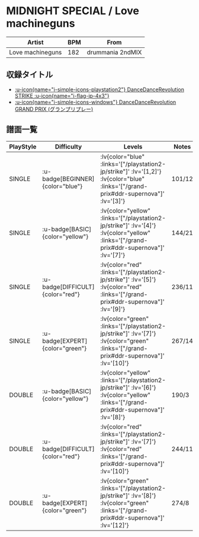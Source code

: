 # MIDNIGHT SPECIAL / Love machineguns

|Artist|BPM|From|
|------|---|----|
|Love machineguns|182|drummania 2ndMIX|

## 収録タイトル

- [ :u-icon{name="i-simple-icons-playstation2"} DanceDanceRevolution STRIKE :u-icon{name="i-flag-jp-4x3"} ](/playstation2-jp/strike)
- [ :u-icon{name="i-simple-icons-windows"} DanceDanceRevolution GRAND PRIX (グランプリプレー)](/grand-prix#ddr-supernova)

## 譜面一覧

|PlayStyle|Difficulty|Levels|Notes|Movie|
|---------|----------|------|-----|-----|
|SINGLE| :u-badge[BEGINNER]{color="blue"} | :lv{color="blue" :links='["/playstation2-jp/strike"]' :lv='[1,2]'}  :lv{color="blue" :links='["/grand-prix#ddr-supernova"]' :lv='[3]'} |101/12||
|SINGLE| :u-badge[BASIC]{color="yellow"} | :lv{color="yellow" :links='["/playstation2-jp/strike"]' :lv='[4]'}  :lv{color="yellow" :links='["/grand-prix#ddr-supernova"]' :lv='[7]'} |144/21||
|SINGLE| :u-badge[DIFFICULT]{color="red"} | :lv{color="red" :links='["/playstation2-jp/strike"]' :lv='[5]'}  :lv{color="red" :links='["/grand-prix#ddr-supernova"]' :lv='[9]'} |236/11||
|SINGLE| :u-badge[EXPERT]{color="green"} | :lv{color="green" :links='["/playstation2-jp/strike"]' :lv='[7]'}  :lv{color="green" :links='["/grand-prix#ddr-supernova"]' :lv='[10]'} |267/14||
|DOUBLE| :u-badge[BASIC]{color="yellow"} | :lv{color="yellow" :links='["/playstation2-jp/strike"]' :lv='[6]'}  :lv{color="yellow" :links='["/grand-prix#ddr-supernova"]' :lv='[8]'} |190/3||
|DOUBLE| :u-badge[DIFFICULT]{color="red"} | :lv{color="red" :links='["/playstation2-jp/strike"]' :lv='[7]'}  :lv{color="red" :links='["/grand-prix#ddr-supernova"]' :lv='[10]'} |244/11||
|DOUBLE| :u-badge[EXPERT]{color="green"} | :lv{color="green" :links='["/playstation2-jp/strike"]' :lv='[8]'}  :lv{color="green" :links='["/grand-prix#ddr-supernova"]' :lv='[12]'} |274/8||
